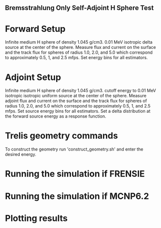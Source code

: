 ## Bremsstrahlung Only Self-Adjoint H Sphere Test ##

# Forward Setup
Infinite medium H sphere of density 1.045 g/cm3.
0.01 MeV isotropic delta source at the center of the sphere.
Measure flux and current on the surface and the track flux for spheres of radius 1.0, 2.0, and 5.0
which correspond to approximately 0.5, 1, and 2.5 mfps.
Set energy bins for all estimators.

# Adjoint Setup
Infinite medium H sphere of density 1.045 g/cm3.
cutoff energy to 0.01 MeV isotropic isotropic uniform source at the center of the sphere.
Measure adjoint flux and current on the surface and the track flux for spheres of radius 1.0, 2.0, and 5.0
which correspond to approximately 0.5, 1, and 2.5 mfps.
Set source energy bins for all estimators.
Set a delta distribution at the forward source energy as a response function.

# Trelis geometry commands
To construct the geometry run 'construct_geometry.sh' and enter the desired energy.

# Running the simulation if FRENSIE

# Running the simulation if MCNP6.2

# Plotting results